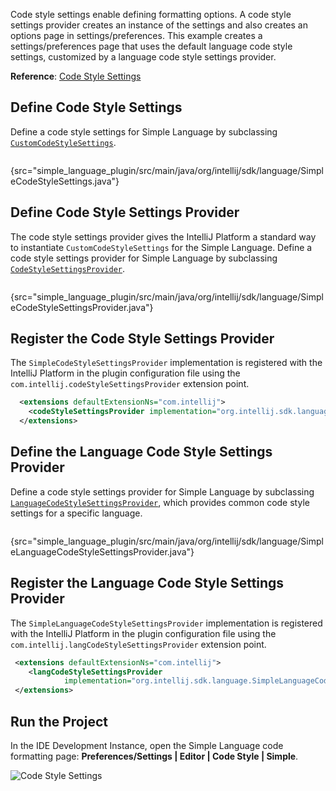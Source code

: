 [//]: # (title: 16. Code Style Settings)

<!-- Copyright 2000-2020 JetBrains s.r.o. and other contributors. Use of this source code is governed by the Apache 2.0 license that can be found in the LICENSE file. -->

Code style settings enable defining formatting options.
A code style settings provider creates an instance of the settings and also creates an options page in settings/preferences.
This example creates a settings/preferences page that uses the default language code style settings, customized by a language code style settings provider.

**Reference**: [Code Style Settings](code_formatting.md#code-style-settings)

## Define Code Style Settings
Define a code style settings for Simple Language by subclassing [`CustomCodeStyleSettings`](upsource:///platform/code-style-api/src/com/intellij/psi/codeStyle/CustomCodeStyleSettings.java).

```java
```
{src="simple_language_plugin/src/main/java/org/intellij/sdk/language/SimpleCodeStyleSettings.java"}

## Define Code Style Settings Provider
The code style settings provider gives the IntelliJ Platform a standard way to instantiate `CustomCodeStyleSettings` for the Simple Language.
Define a code style settings provider for Simple Language by subclassing [`CodeStyleSettingsProvider`](upsource:///platform/lang-api/src/com/intellij/psi/codeStyle/CodeStyleSettingsProvider.java).

```java
```
{src="simple_language_plugin/src/main/java/org/intellij/sdk/language/SimpleCodeStyleSettingsProvider.java"}

## Register the Code Style Settings Provider
The `SimpleCodeStyleSettingsProvider` implementation is registered with the IntelliJ Platform in the plugin configuration file using the `com.intellij.codeStyleSettingsProvider` extension point.

```xml
  <extensions defaultExtensionNs="com.intellij">
    <codeStyleSettingsProvider implementation="org.intellij.sdk.language.SimpleCodeStyleSettingsProvider"/>
  </extensions>
```

## Define the Language Code Style Settings Provider
Define a code style settings provider for Simple Language by subclassing [`LanguageCodeStyleSettingsProvider`](upsource:///platform/lang-api/src/com/intellij/psi/codeStyle/LanguageCodeStyleSettingsProvider.java), which provides common code style settings for a specific language.

```java
```
{src="simple_language_plugin/src/main/java/org/intellij/sdk/language/SimpleLanguageCodeStyleSettingsProvider.java"}

## Register the Language Code Style Settings Provider
The `SimpleLanguageCodeStyleSettingsProvider` implementation is registered with the IntelliJ Platform in the plugin configuration file using the `com.intellij.langCodeStyleSettingsProvider` extension point.

```xml
 <extensions defaultExtensionNs="com.intellij">
    <langCodeStyleSettingsProvider
            implementation="org.intellij.sdk.language.SimpleLanguageCodeStyleSettingsProvider"/>
 </extensions>
```

## Run the Project
In the IDE Development Instance, open the Simple Language code formatting page: **Preferences/Settings \| Editor \| Code Style \| Simple**.

![Code Style Settings](code_style_settings.png)